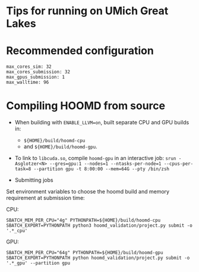 # Tips for running on UMich Great Lakes

# Recommended configuration

```
max_cores_sim: 32
max_cores_submission: 32
max_gpus_submission: 1
max_walltime: 96
```

# Compiling HOOMD from source

* When building with `ENABLE_LLVM=on`, built separate CPU and GPU builds in:
  * `${HOME}/build/hoomd-cpu`
  * and `${HOME}/build/hoomd-gpu`.
* To link to `libcuda.so`, compile `hoomd-gpu` in an interactive job:
  `srun -Asglotzer<N> --gres=gpu:1 --nodes=1 --ntasks-per-node=1 --cpus-per-task=8 --partition gpu -t 8:00:00 --mem=64G --pty /bin/zsh`

* Submitting jobs

Set environment variables to choose the hoomd build and memory requirement at submission time:

CPU:
```
SBATCH_MEM_PER_CPU="4g" PYTHONPATH=${HOME}/build/hoomd-cpu SBATCH_EXPORT=PYTHONPATH python3 hoomd_validation/project.py submit -o '.*_cpu'
```

GPU:
```
SBATCH_MEM_PER_CPU="64g" PYTHONPATH=${HOME}/build/hoomd-gpu SBATCH_EXPORT=PYTHONPATH python hoomd_validation/project.py submit -o '.*_gpu' --partition gpu
```
